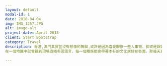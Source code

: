 ```yaml
---
layout: default
modal-id: 1
date: 2018-04-04
img: IMG_1257.JPG
alt: image-alt
project-date: April 2018
client: Start Bootstrap
category: Travel
description: 香港,澳門其實並沒有想像的無聊,或許是因為喜愛觀察一些人事物，抑或是跟妳在一起就是很快樂。在香港看得到多元的文化，有中國人、洋人、印度人、泰國、菲律賓等等、
在一個地鐵中就會聽到現場直播多國語言，每一個種族都會帶著本有的文化居住在香港。那幾天真的看到了很多，那種震撼就像是文化衝擊的感覺，完全顛覆我對香港的刻板印象。再來澳門雖然沒有比香港來得繁華熱鬧，但除了酒店富麗堂皇外，一些街道、建築能仍保有葡萄牙式風格，真的會讓人有種走在歐洲街道上的感覺。這幾天在整理照片，還是會讓人意猶未盡總歸一切謝謝妳，安排這一切旅行🤗🤗🤗 P.S. 去吃飯說自己是台灣人服務態度真的有差😅😅

---
```

